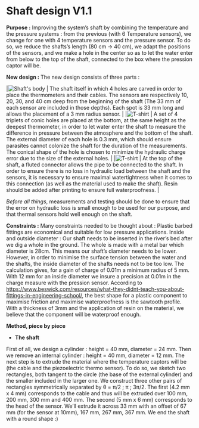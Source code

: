 # Shaft design V1.1

**Purpose :**
Improving the system’s shaft by combining the temperature and the pressure systems : from the previous (with 6 Temperature sensors), we change for one with 4 temperature sensors and the pressure sensor. To do so, we reduce the shafts’s length (80 cm → 40 cm), we adapt the positions of the sensors, and we make a hole in the center so as to let the water enter from below to the top of the shaft, connected to the box where the pression captor will be.

**New design :** The new design consists of three parts : 

|![Shaft's body](images/corps_tige.png)    | The shaft itself in which 4 holes are carved in order to place the thermometers and their cables. The sensors are respectively 10, 20, 30, and 40 cm deep from the beginning of the shaft (The 33 mm of each sensor are included in those depths). Each spot is 33 mm long and allows the placement of a 3 mm radius sensor.   |
|![T-shirt](images/tshirt.png)       |   A set of 4 triplets of conic holes are placed at the bottom, at the same height as the deepest thermometer, in order to let water enter the shaft to measure the difference in pressure between the atmosphere and the bottom of the shaft. The external diameter of each hole is 0.3 mm, which should ensure parasites cannot colonize the shaft for the duration of the measurements. The conical shape of the hole is chosen to minimize the hydraulic charge error due to the size of the external holes.   |
|![T-shirt](images/tshirt.png)       |     At the top of the shaft, a fluted connector allows the pipe to be connected to the shaft. In order to ensure there is no loss in hydraulic load between the shaft and the sensors, it is necessary to ensure maximal watertightness when it comes to this connection (as well as the material used to make the shaft). Resin should be added after printing to ensure full waterproofness. |


_Before all things_, measurements and testing should be done to ensure that the error on hydraulic loss is small enough to be used for our purpose, and that thermal sensors hold well enough on the shaft. 

**Constraints :** Many constraints needed to be thought about : 
Plastic barbed fittings are economical and suitable for low pressure applications.
Inside and outside diameter : Our shaft needs to be inserted in the river’s bed after we dig a whole in the ground. The whole is made with a metal bar which diameter is 28cm. This means our shaft’s diameter needs to be lower. However, in order to minimise the surface tension between the water and the shafts, the inside diameter of the shafts needs not to be too low. The calculation gives, for a gain of charge of 0.01m a minimum radius of 5 mm. With 12 mm for an inside diameter we insure a precision at 0.01m in the charge measure with the pression sensor.
According to https://www.beswick.com/resources/what-they-didnt-teach-you-about-fittings-in-engineering-school/, the best shape for a plastic component to maximise friction and maximise waterproofness is the sawtooth profile. 
With a thickness of 3mm and the application of resin on the material, we believe that the component will be waterproof enough.

**Method, piece by piece**

+ **The shaft**

First of all, we design a cylinder : height = 40 mm, diameter = 24 mm. Then we remove an internal cylinder : height = 40 mm, diameter = 12 mm. 
The next step is to extrude the material where the temperature captors will be (the cable and the piezoelectric thermo sensor). To do so, we sketch two rectangles, both tangent to the circle (the base of the external cylinder) and the smaller included in the larger one. We construct three other pairs of rectangles symmetrically separated by θ = π/2 ; π ; 3π/2.
The first (4.2 mm x 4 mm) corresponds to the cable and thus will be extruded over 100 mm, 200 mm, 300 mm and 400 mm. The second (5 mm x 6 mm) corresponds to the head of the sensor. We’ll extrude it across 33 mm with an offset of 67 mm (for the sensor at 10mm), 167 mm, 267 mm, 367 mm.
We end the shaft with a round shape :)






